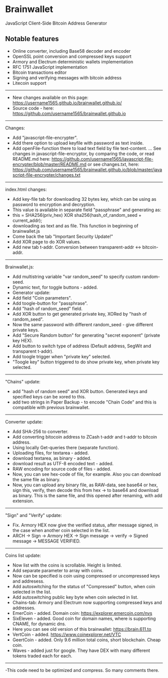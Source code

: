 Brainwallet
===========

JavaScript Client-Side Bitcoin Address Generator

Notable features
----------------

* Online converter, including Base58 decoder and encoder
* OpenSSL point conversion and compressed keys support
* Armory and Electrum deterministic wallets implementation
* RFC 1751 JavaScript implementation
* Bitcoin transactions editor
* Signing and verifying messages with bitcoin address
* Litecoin support
___________________________________________________________________________________________________________
- New changes available on this page: https://username1565.github.io/brainwallet.github.io/
- Source code - here: https://github.com/username1565/brainwallet.github.io
___________________________________________________________________________________________________________
Changes:
- Add "javascript-file-encrypter".
- Add there option to upload keyfile with password as text inside.
- Add openFile-function there to load text field by file text-content.
...
See changes in javascript-file-encryptor, by comparing the code,
or read README.md here: https://github.com/username1565/javascript-file-encrypter/blob/master/README.md
or see changes.txt, here: https://github.com/username1565/brainwallet.github.io/blob/master/javascript-file-encrypter/changes.txt
___________________________________________________________________________________________________________
index.html changes:
- Add key-file tab for downloading 32 bytes key, which can be using as password to encryption and decryption.
- This value is available in separate field "passphrase" and generating as:
- this = SHA256(priv_hex) XOR sha256(hash_of_random_seed + current_addr);
- downloading as text and as file. This function in beginning of brainwallet.js
- Come back the tab "Important Security Update!"
- Add XOR page to do XOR values.
- Add new tab t-addr. Conversion between transparent-addr <-> bitcoin-addr.
___________________________________________________________________________________________________________
Brainwallet.js:
- Add multistring variable "var random_seed" to specify custom random-seed.
- Dynamic text, for toggle buttons - added.
- Generator update:
- Add field "Coin parameters".
- Add toogle-button for "passphrase".
- Add "hash of random_seed" field.
- Add XOR button to get generated private key, XORed by "hash of random_seed".
- Now the same password with different random_seed - give different private keys.
- Add "Secure Random button" for generating "secret exponent" (private key HEX).
- Add button to switch type of address (Default address, SegWit and transparent t-addr).
- Add toogle trigger when "private key" selected.
- "Toogle key" button triggered to do show private key, when private key selected.
___________________________________________________________________________________________________________
"Chains" update:
- add "hash of random seed" and XOR button. Generated keys and specified keys can be xored to this.
- add two strings in Paper Backup - to encode "Chain Code" and this is compatible with previous brainwallet.
___________________________________________________________________________________________________________
Converter update:
- Add SHA-256 to converter.
- Add converting bitocoin address to ZCash t-addr and t-addr to bitcoin address.
- Using locally Get-queries there (separate function).
- Uploading files, for textarea - added.
- download textarea, as binary - added.
- download result as UTF-8 encoded text - added.
- RAW encoding for source code of files - added.
- Now, you can see hex-code of file, for example. Also you can download the same file as binary.
- Now, you can upload any binary file, as RAW-data, see base64 or hex, sign this, verify, then decode this from hex -> to base64 and download as binary. This is the same file, and this opened after renaming, with add extension.
___________________________________________________________________________________________________________
"Sign" and "Verify" update:
- Fix. Armory HEX now give the verified status, after message signed, in the case when another coin selected in the list.
- ARCH -> Sign -> Armory HEX -> Sign message -> verify -> Signed message -> MESSAGE VERIFIED.
___________________________________________________________________________________________________________
Coins list update:
- Now list with the coins is scrollable. Height is limited.
- Add separate parameter to array with coins.
- Now can be specified is coin using compressed or uncompressed keys and addresess.
- Add autoswitching for the status of "Compressed" button, when coin selected in the list.
- Add autoswitching public key byte when coin selected in list.
- Chains-tab: Armory and Electrum now supporting compressed keys and addresses.
- EmerCoin - added. Domain coin: https://explorer.emercoin.com/nvs
- SixEleven - added. Good coin for domain names, where is supporting CNAME, for dynamic dns.
- Here you can see old version of this brainwallet: https://brain.611.to
- VertCoin - added. https://www.coinexplorer.net/VTC
- GeertCoin - added. Only 9.6 million total coins, short blockchain. Cheap coin.
- Waves - added just for google. They have DEX with many different tokens traded each for each.
___________________________________________________________________________________________________________
-This code need to be optimized and compress. So many comments there.
